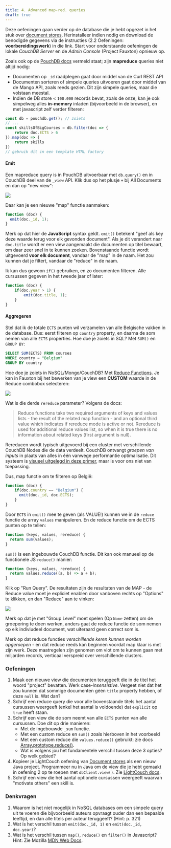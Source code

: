 ```yaml
---
title: 4. Advanced map-red. queries
draft: true
---
```


Deze oefeningen gaan verder op de database die je hebt opgezet in het stuk over [document stores](/nosql/documentstores). Herinstalleer indien nodig en download de benodigde gegevens via de instructies (2.2 Oefeningen: **voorbereidingswerk**) in die link. Start voor onderstaande oefeningen de lokale _CouchDB Server_ en de _Admin Console_ (Project Fauxton) opnieuw op. 

Zoals ook op de [PouchDB docs](https://pouchdb.com/guides/queries.html) vermeld staat; zijn **mapreduce** queries niet altijd nodig:

- Documenten op `_id` raadplegen gaat door middel van de Curl REST API
- Documenten sorteren of simpele queries uitvoeren gaat door middel van de Mango API, zoals reeds gezien. Dit zijn simpele queries, maar die volstaan meestal.
- Indien de DB store < `100.000` records bevat, zoals de onze, kan je ook simpelweg alles **in-memory** inladen (bijvoorbeeld in de browser), en met javascript zelf verder filteren:

```javascript
const db = pouchdb.get(); // zoiets
// ...
const skillsOfBigCourses = db.filter(doc => {
    return doc.ECTS > 6
}).map(doc => {
    return skills
})
// gebruik dit in een template HTML factory
```


#### Emit

Een mapreduce query is in PouchDB uitvoerbaar met `db.query()` en in CouchDB deel van de `_view` API. Klik dus op het plusje `+` bij All Documents en dan op "new view":

![](/img/couchview.jpg)

Daar kan je een nieuwe "map" functie aanmaken:

```javascript
function (doc) {
  emit(doc._id, 1);
}
```

Merk op dat hier de **JavaScript** syntax geldt. `emit()` betekent "geef als key deze waarde terug voor elk gevonden document". Als je dit verandert naar `doc.title` wordt er een view aangemaakt die documenten op titel bewaart, om daar zeer snel in te kunnen zoeken. Bovenstaande functie wordt uitgevoerd **voor elk document**, vandaar de "map" in de naam. Het zou kunnen dat je filtert, vandaar de "reduce" in de naam. 

Ik kan dus gewoon `if()` gebruiken, en zo documenten filteren. Alle cursussen gegeven in het tweede jaar of later:

```javascript
function (doc) {
    if(doc.year > 1) {
        emit(doc.title, 1);
    }
}
```

#### Aggregeren

Stel dat ik de totale `ECTS` punten wil verzamelen van alle Belgische vakken in de database. Dus: eerst filteren op `country` property, en daarna de som nemen van alle `ECTS` properties. Hoe doe je zoiets in SQL? Met `SUM()` en `GROUP BY`:

```sql
SELECT SUM(ECTS) FROM courses
WHERE country = "Belgium"
GROUP BY country
```

Hoe doe je zoiets in NoSQL/Mongo/CouchDB? Met [Reduce Functions](http://127.0.0.1:5984/_utils/docs/ddocs/ddocs.html#reduce-and-rereduce-functions). Je kan in Fauxton bij het bewerken van je view een **CUSTOM** waarde in de Reduce combobox selecteren:

![](/img/couchreduce.jpg)

Wat is die derde `rereduce` parameter? Volgens de docs:

> Reduce functions take two required arguments of keys and values lists - the result of the related map function - and an optional third value which indicates if rereduce mode is active or not. Rereduce is used for additional reduce values list, so when it is true there is no information about related keys (first argument is null).

Rereducen wordt typisch uitgevoerd bij een cluster met verschillende CouchDB Nodes die de data verdeelt. CouchDB ontvangt _groepen van inputs_ in plaats van alles in één vanwege performantie optimalisatie. Dit systeem is [visueel uitgelegd in deze primer](https://blog.pablobm.com/2019/07/18/map-reduce-with-couchdb-a-visual-primer.html), maar is voor ons niet van toepassing.

Dus, map functie om te filteren op België:

```javascript
function (doc) {
    if(doc.country == "Belgium") {
      emit(doc._id, doc.ECTS);
    }
}
```

Door `ECTS` in `emit()` mee te geven (als VALUE!) kunnen we in de `reduce` functie de array `values` manipuleren. En de reduce functie om de ECTS punten op te tellen:

```javascript
function (keys, values, rereduce) { 
  return sum(values);
}
```

`sum()` is een ingebouwde CouchDB functie. Dit kan ook manueel op de functionele JS `reduce()` manier:

```javascript
function (keys, values, rereduce) { 
  return values.reduce((a, b) => a + b);
}
````

Klik op "Run Query". De resultaten zijn de resultaten van de MAP - de Reduce value moet je expliciet enablen door vanboven rechts op "Options" te klikken, en dan "Reduce" aan te vinken:

![](/img/queryreduce.jpg)

Merk op dat je met "Group Level" moet spelen (Op `None` zetten) om de groepering te doen werken, anders gaat de reduce functie de som nemen op elk indiviudeel document, wat uiteraard geen correct som is. 

Merk op dat reduce functies _verschillende keren kunnen worden opgeroepen_ - en dat reduce reeds kan beginnen voordat map klaar is met zijn werk. Deze maatregelen zijn genomen om vlot om te kunnen gaan met miljarden records, verticaal verspreid over verschillende clusters. 

### Oefeningen

1. Maak een nieuwe view die documenten teruggeeft die in de titel het woord "project" bevatten. Werk case-_insensistive_. Vergeet niet dat het zou kunnen dat sommige documenten géén `title` property hebben, of deze `null` is. Wat dan? 
2. Schrijf een reduce query die voor alle bovenstaande titels het aantal cursussen weergeeft (enkel het aantal is voldoende) dat `explicit` op `true` heeft staan. 
3. Schrijf een view die de som neemt van alle `ECTS` punten van alle cursussen. Doe dit op drie manieren:
    - Met de ingebouwde `_sum` functie.
    - Met een custom reduce en `sum()` zoals hierboven in het voorbeeld
    - Met een custom reduce die `values.reduce()` gebruikt: zie docs [Array.prototype.reduce()](https://developer.mozilla.org/en-US/docs/Web/JavaScript/Reference/Global_Objects/Array/Reduce).
    - Wat is volgens jou het fundamentele verschil tussen deze 3 opties? Op welk gebied? 
4. Kopieer je LightCouch oefening van [Document stores](/nosql/documentstores) als een nieuw Java project. Programmeer nu in Java om de view die je hebt gemaakt in oefening 2 op te roepen met `dbClient.view()`. Zie [LightCouch docs](http://www.lightcouch.org/getstarted.html).
5. Schrijf een view die het aantal optionele cursussen weergeeft waarvan "motivate others" een skill is. 

### Denkvragen

1. Waarom is het niet mogelijk in NoSQL databases om een simpele query uit te voeren die bijvoorbeeld auteurs opvraagt ouder dan een bepaalde leeftijd, en dan alle titels per auteur teruggeeft? (Hint: p. 321)
2. Wat is het verschil tussen `emit(doc._id, 1)` en `emit(doc._id, doc.year)`?
3. Wat is het verschil tussen `map()`, `reduce()` en `filter()` in Javascript? Hint: Zie Mozilla [MDN Web Docs](https://developer.mozilla.org/en-US/docs/Web/JavaScript/Reference/Global_Objects/Array/filter). 
